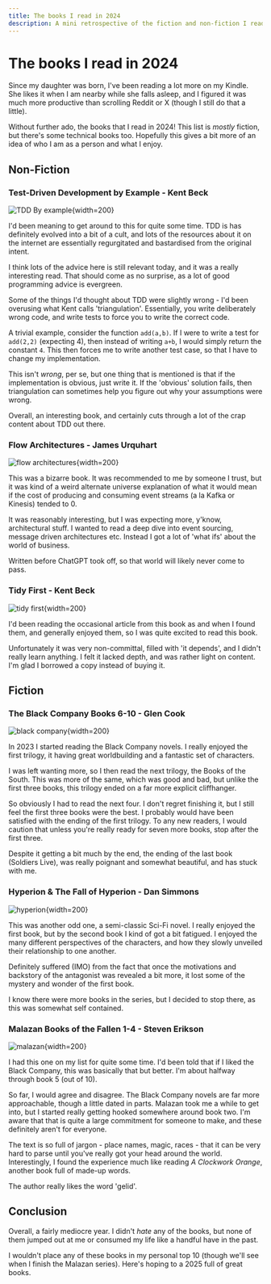 ```yaml
---
title: The books I read in 2024
description: A mini retrospective of the fiction and non-fiction I read last year
---
```


# The books I read in 2024

Since my daughter was born, I've been reading a lot more on my Kindle. She likes it when I am nearby while she falls asleep, and I figured it was much more productive than scrolling Reddit or X (though I still do that a little).

Without further ado, the books that I read in 2024! This list is *mostly* fiction, but there's some technical books too. Hopefully this gives a bit more of an idea of who I am as a person and what I enjoy.

## Non-Fiction

### Test-Driven Development by Example - Kent Beck

![TDD By example](/articles/the-books-i-read-in-2024/tdd.jpg){width=200}


I'd been meaning to get around to this for quite some time. TDD is has definitely evolved into a bit of a cult, and lots of the resources about it on the internet are essentially regurgitated and bastardised from the original intent.

I think lots of the advice here is still relevant today, and it was a really interesting read. That should come as no surprise, as a lot of good programming advice is evergreen.

Some of the things I'd thought about TDD were slightly wrong - I'd been overusing what Kent calls 'triangulation'. Essentially, you write deliberately wrong code, and write tests to force you to write the correct code.

A trivial example, consider the function `add(a,b)`. If I were to write a test for `add(2,2)` (expecting 4), then instead of writing `a+b`, I would simply return the constant `4`. This then forces me to write another test case, so that I have to change my implementation.

This isn't *wrong*, per se, but one thing that is mentioned is that if the implementation is obvious, just write it. If the 'obvious' solution fails, then triangulation can sometimes help you figure out why your assumptions were wrong.

Overall, an interesting book, and certainly cuts through a lot of the crap content about TDD out there.

### Flow Architectures - James Urquhart

![flow architectures](/articles/the-books-i-read-in-2024/flow.jpg){width=200}


This was a bizarre book. It was recommended to me by someone I trust, but it was kind of a weird alternate universe explanation of what it would mean if the cost of producing and consuming event streams (a la Kafka or Kinesis) tended to 0.

It was reasonably interesting, but I was expecting more, y'know, architectural stuff. I wanted to read a deep dive into event sourcing, message driven architectures etc. Instead I got a lot of 'what ifs' about the world of business.

Written before ChatGPT took off, so that world will likely never come to pass.

### Tidy First - Kent Beck
![tidy first](/articles/the-books-i-read-in-2024/tidy.jpg){width=200}

I'd been reading the occasional article from this book as and when I found them, and generally enjoyed them, so I was quite excited to read this book.

Unfortunately it was very non-committal, filled with 'it depends', and I didn't really learn anything. I felt it lacked depth, and was rather light on content. I'm glad I borrowed a copy instead of buying it.

## Fiction

### The Black Company Books 6-10 - Glen Cook
![black company](/articles/the-books-i-read-in-2024/black-company.jpg){width=200}

In 2023 I started reading the Black Company novels. I really enjoyed the first trilogy, it having great worldbuilding and a fantastic set of characters.

I was left wanting more, so I then read the next trilogy, the Books of the South. This was more of the same, which was good and bad, but unlike the first three books, this trilogy ended on a far more explicit cliffhanger.

So obviously I had to read the next four. I don't regret finishing it, but I still feel the first three books were the best. I probably would have been satisfied with the ending of the first trilogy. To any new readers, I would caution that unless you're really ready for seven more books, stop after the first three.

Despite it getting a bit much by the end, the ending of the last book (Soldiers Live), was really poignant and somewhat beautiful, and has stuck with me.

### Hyperion & The Fall of Hyperion - Dan Simmons

![hyperion](/articles/the-books-i-read-in-2024/hyperion.jpg){width=200}

This was another odd one, a semi-classic Sci-Fi novel. I really enjoyed the first book, but by the second book I kind of got a bit fatigued. I enjoyed the many different perspectives of the characters, and how they slowly unveiled their relationship to one another.

Definitely suffered (IMO) from the fact that once the motivations and backstory of the antagonist was revealed a bit more, it lost some of the mystery and wonder of the first book.

I know there were more books in the series, but I decided to stop there, as this was somewhat self contained.

### Malazan Books of the Fallen 1-4 - Steven Erikson

![malazan](/articles/the-books-i-read-in-2024/malazan.jpg){width=200}

I had this one on my list for quite some time. I'd been told that if I liked the Black Company, this was basically that but better. I'm about halfway through book 5 (out of 10).

So far, I would agree and disagree. The Black Company novels are far more approachable, though a little dated in parts. Malazan took me a while to get into, but I started really getting hooked somewhere around book two. I'm aware that that is quite a large commitment for someone to make, and these definitely aren't for everyone.

The text is so full of jargon - place names, magic, races - that it can be very hard to parse until you've really got your head around the world. Interestingly, I found the experience much like reading *A Clockwork Orange*, another book full of made-up words.

The author really likes the word 'gelid'.

## Conclusion

Overall, a fairly mediocre year. I didn't *hate* any of the books, but none of them jumped out at me or consumed my life like a handful have in the past.

I wouldn't place any of these books in my personal top 10 (though we'll see when I finish the Malazan series). Here's hoping to a 2025 full of great books.
